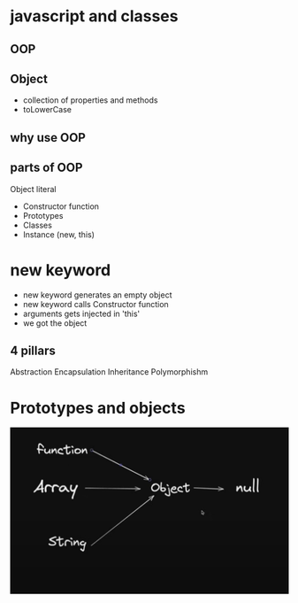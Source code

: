# javascript and classes

## OOP

## Object
- collection of properties and methods
- toLowerCase

## why use OOP

## parts of OOP
Object literal

- Constructor function
- Prototypes
- Classes
- Instance (new, this)

# new keyword
- new keyword generates an empty object
- new keyword calls Constructor function 
- arguments gets injected in 'this' 
- we got the object

## 4 pillars
Abstraction
Encapsulation
Inheritance
Polymorphishm

# Prototypes and objects
![alt text](image.png)